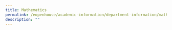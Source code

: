 ```yaml
---
title: Mathematics
permalink: /eopenhouse/academic-information/department-information/mathematics-n-science/mathematics/
description: ""
---
```

